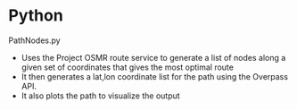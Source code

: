 # Python

PathNodes.py
- Uses the Project OSMR route service to generate a list of nodes along a given set of coordinates that gives the most optimal route
- It then generates  a lat,lon coordinate list for the path using the Overpass API.
- It also plots the path to visualize the output
